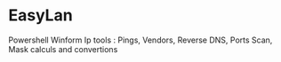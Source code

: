 # EasyLan
Powershell Winform Ip tools : Pings, Vendors, Reverse DNS, Ports Scan, Mask calculs and convertions
